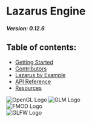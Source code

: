 # Lazarus Engine
#### *Version: 0.12.6*
## Table of contents:

- [Getting Started](./docs/getting-started.md)
- [Contributors](./docs/contribution.md)
- [Lazarus by Example](./docs/lazarus-by-example.md)
- [API Reference](./docs/api-reference.md)
- [Resources](./docs/resources.md)

![OpenGL Logo](https://drive.google.com/thumbnail?id=1Wnm1g7fGtYi3vqHWuypVgbHMarHNyE1y&sz=w280)
![GLM Logo](https://drive.google.com/thumbnail?id=1J3yivgfIojpvRlFeGXl75RirZYOBts-z&sz=w200) \
![FMOD Logo](https://drive.google.com/thumbnail?id=1KNnrRvWJHEOgRYyJ2W2M3MPjKc_StMOd&sz=w400) \
![GLFW Logo](https://drive.google.com/thumbnail?id=1woJUTrAZ7Af7NZEmVmeBxVquGlZT-d0g&sz=w200)